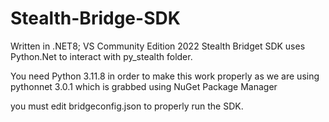 # Stealth-Bridge-SDK
Written in .NET8;  VS Community Edition 2022
Stealth Bridget SDK uses Python.Net to interact with py_stealth folder.

You need Python 3.11.8 in order to make this work properly as we are using pythonnet 3.0.1 which is grabbed using NuGet Package Manager


you must edit bridgeconfig.json to properly run the SDK.

